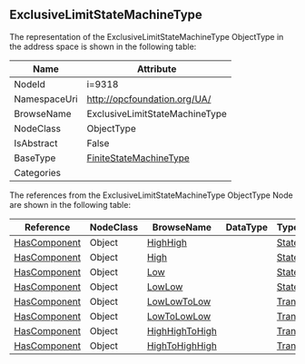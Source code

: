 <!-- objecttype -->
## ExclusiveLimitStateMachineType
  
<!-- end of text -->
The representation of the ExclusiveLimitStateMachineType ObjectType in the address space is shown in the following table:  

|Name|Attribute|
|---|---|
|NodeId|i=9318|
|NamespaceUri|http://opcfoundation.org/UA/|
|BrowseName|ExclusiveLimitStateMachineType|
|NodeClass|ObjectType|
|IsAbstract|False|
|BaseType|[FiniteStateMachineType](../../ObjectTypes/FiniteStateMachineType/readme.md)|
|Categories||

The references from the ExclusiveLimitStateMachineType ObjectType Node are shown in the following table:  

|Reference|NodeClass|BrowseName|DataType|TypeDefinition|ModellingRule|
|---|---|---|---|---|---|
|[HasComponent](../../ReferenceTypes/HasComponent/readme.md)|Object|[HighHigh](#HighHigh)||[StateType](../../ObjectTypes/StateType/readme.md)||
|[HasComponent](../../ReferenceTypes/HasComponent/readme.md)|Object|[High](#High)||[StateType](../../ObjectTypes/StateType/readme.md)||
|[HasComponent](../../ReferenceTypes/HasComponent/readme.md)|Object|[Low](#Low)||[StateType](../../ObjectTypes/StateType/readme.md)||
|[HasComponent](../../ReferenceTypes/HasComponent/readme.md)|Object|[LowLow](#LowLow)||[StateType](../../ObjectTypes/StateType/readme.md)||
|[HasComponent](../../ReferenceTypes/HasComponent/readme.md)|Object|[LowLowToLow](#LowLowToLow)||[TransitionType](../../ObjectTypes/TransitionType/readme.md)||
|[HasComponent](../../ReferenceTypes/HasComponent/readme.md)|Object|[LowToLowLow](#LowToLowLow)||[TransitionType](../../ObjectTypes/TransitionType/readme.md)||
|[HasComponent](../../ReferenceTypes/HasComponent/readme.md)|Object|[HighHighToHigh](#HighHighToHigh)||[TransitionType](../../ObjectTypes/TransitionType/readme.md)||
|[HasComponent](../../ReferenceTypes/HasComponent/readme.md)|Object|[HighToHighHigh](#HighToHighHigh)||[TransitionType](../../ObjectTypes/TransitionType/readme.md)||


